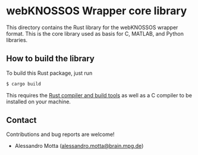 # webKNOSSOS Wrapper core library
This directory contains the Rust library for the webKNOSSOS wrapper
format. This is the core library used as basis for C, MATLAB, and Python libraries.

## How to build the library
To build this Rust package, just run
```bash
$ cargo build
```

This requires the [Rust compiler and build tools](https://www.rust-lang.org/en-US/install.html)
as well as a C compiler to be installed on your machine.

## Contact
Contributions and bug reports are welcome!

- Alessandro Motta (alessandro.motta@brain.mpg.de)

